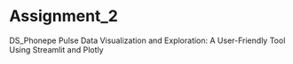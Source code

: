 # Assignment_2
DS_Phonepe Pulse Data Visualization and Exploration: A User-Friendly Tool Using Streamlit and Plotly
